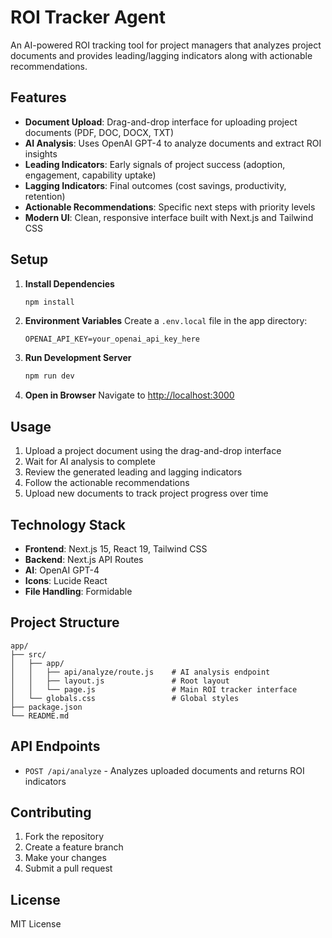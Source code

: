 # ROI Tracker Agent

An AI-powered ROI tracking tool for project managers that analyzes project documents and provides leading/lagging indicators along with actionable recommendations.

## Features

- **Document Upload**: Drag-and-drop interface for uploading project documents (PDF, DOC, DOCX, TXT)
- **AI Analysis**: Uses OpenAI GPT-4 to analyze documents and extract ROI insights
- **Leading Indicators**: Early signals of project success (adoption, engagement, capability uptake)
- **Lagging Indicators**: Final outcomes (cost savings, productivity, retention)
- **Actionable Recommendations**: Specific next steps with priority levels
- **Modern UI**: Clean, responsive interface built with Next.js and Tailwind CSS

## Setup

1. **Install Dependencies**

   ```bash
   npm install
   ```

2. **Environment Variables**
   Create a `.env.local` file in the app directory:

   ```
   OPENAI_API_KEY=your_openai_api_key_here
   ```

3. **Run Development Server**

   ```bash
   npm run dev
   ```

4. **Open in Browser**
   Navigate to [http://localhost:3000](http://localhost:3000)

## Usage

1. Upload a project document using the drag-and-drop interface
2. Wait for AI analysis to complete
3. Review the generated leading and lagging indicators
4. Follow the actionable recommendations
5. Upload new documents to track project progress over time

## Technology Stack

- **Frontend**: Next.js 15, React 19, Tailwind CSS
- **Backend**: Next.js API Routes
- **AI**: OpenAI GPT-4
- **Icons**: Lucide React
- **File Handling**: Formidable

## Project Structure

```
app/
├── src/
│   ├── app/
│   │   ├── api/analyze/route.js    # AI analysis endpoint
│   │   ├── layout.js               # Root layout
│   │   └── page.js                 # Main ROI tracker interface
│   └── globals.css                 # Global styles
├── package.json
└── README.md
```

## API Endpoints

- `POST /api/analyze` - Analyzes uploaded documents and returns ROI indicators

## Contributing

1. Fork the repository
2. Create a feature branch
3. Make your changes
4. Submit a pull request

## License

MIT License

